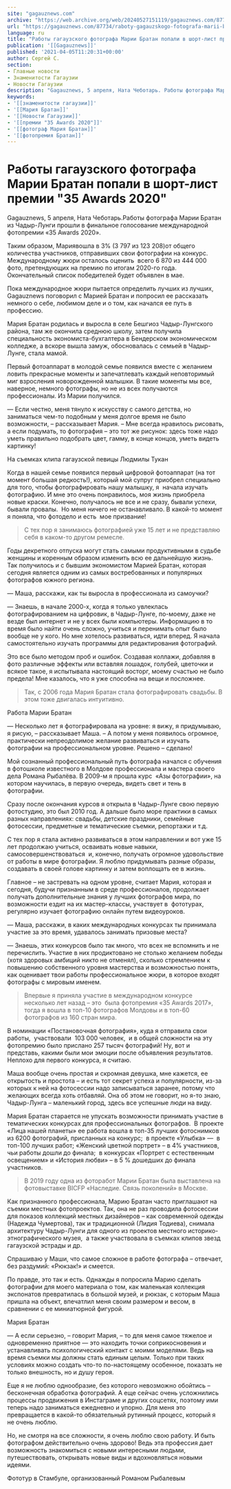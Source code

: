 ```yaml
---
site: "gagauznews.com"
archive: "https://web.archive.org/web/20240527151119/gagauznews.com/87734/raboty-gagauzskogo-fotografa-marii-bratan-popali-v-short-list-premii-35-awards-2020.html"
url: "https://gagauznews.com/87734/raboty-gagauzskogo-fotografa-marii-bratan-popali-v-short-list-premii-35-awards-2020.html"
language: ru
title: "Работы гагаузского фотографа Марии Братан попали в шорт-лист премии \"35 Awards 2020\""
publication: '[[Gagauznews]]'
published: '2021-04-05T11:20:31+00:00'
author: Сергей С.
section:
- Главные новости
- Знаменитости Гагаузии
- Новости Гагаузии
description: "Gagauznews, 5 апреля, Ната Чеботарь. Работы фотографа Марии Братан из Чадыр-Лунги прошли в финальное голосование международной фотопремии «35 Awards 2020». Таким образом, Мария вошла в 3% (3 797 из 123 208) от общего количества участников, отправивших свои фотографии на конкурс. Международному жюри осталось оценить всего 6 870 из 444 000 фото, претендующих на премию по итогам 2020-го года. Окончательный список победителей будет объявлен в мае. Пока международное жюри пытается определить лучших из лучших, Gagauznews поговорил с Марией Братан и попросил ее рассказать немного о себе, любимом деле и о том, как начался ее путь в профессию. Мария Братан родилась и […]"
keywords:
- '[[знаменитости гагаузии]]'
- '[[Мария Братан]]'
- '[[Новости Гагаузии]]'
- '[[премии "35 Awards 2020"]]'
- '[[фотограф Мария Братан]]'
- '[[фотопремия Братан]]'
---
```


# Работы гагаузского фотографа Марии Братан попали в шорт-лист премии "35 Awards 2020"

Gagauznews, 5 апреля, Ната Чеботарь.Работы фотографа Марии Братан из Чадыр-Лунги прошли в финальное голосование международной фотопремии «35 Awards 2020».

Таким образом, Мариявошла в 3% (3 797 из 123 208)от общего количества участников, отправивших свои фотографии на конкурс. Международному жюри осталось оценить  всего 6 870 из 444 000 фото, претендующих на премию по итогам 2020-го года. Окончательный список победителей будет объявлен в мае.

Пока международное жюри пытается определить лучших из лучших, Gagauznews поговорил с Марией Братан и попросил ее рассказать немного о себе, любимом деле и о том, как начался ее путь в профессию.

Мария Братан родилась и выросла в селе Бешгиоз Чадыр-Лунгского района, там же окончила среднюю школу, затем получила специальность экономиста-бухгалтера в Бендерском экономическом колледже, а вскоре вышла замуж, обосновалась с семьей в Чадыр-Лунге, стала мамой.

Первый фотоаппарат в молодой семье появился вместе с желанием ловить прекрасные моменты и запечатлевать каждый неповторимый миг взросления новорожденной малышки. В такие моменты мы все, наверное, немного фотографы, но не из всех получаются профессионалы. Из Марии получился.

— Если честно, меня тянуло к искусству с самого детства, но заниматься чем-то подобным у меня долгое время не было возможности, – рассказывает Мария. – Мне всегда нравилось рисовать, а если подумать, то фотография – это тот же рисунок: здесь тоже надо уметь правильно подобрать цвет, гамму, в конце концов, уметь видеть картинку!

На съемках клипа гагаузской певицы Людмилы Тукан

Когда в нашей семье появился первый цифровой фотоаппарат (на тот момент большая редкость!), который мой супруг приобрел специально для того, чтобы фотографировать нашу малышку, я  начала изучать фотографию. И мне это очень понравилось, моя жизнь приобрела новые краски. Конечно, получалось не все и не сразу, бывали успехи, бывали провалы.  Но меня ничего не останавливало. В какой-то момент я поняла, что фотодело и есть  мое призвание!

> С тех пор я занимаюсь фотографией уже 15 лет и не представляю себя в каком-то другом ремесле.

Годы декретного отпуска могут стать самыми продуктивными в судьбе женщины и коренным образом изменить всю ее дальнейшую жизнь. Так получилось и с бывшим экономистом Марией Братан, которая сегодня является одним из самых востребованных и популярных фотографов южного региона.

— Маша, расскажи, как ты выросла в профессионала из самоучки?

— Знаешь, в начале 2000-х, когда я только увлеклась фотографированием на цифровик, в Чадыр-Лунге, по-моему, даже не везде был интернет и не у всех были компьютеры. Информацию в то время было найти очень сложно, учиться и перенимать опыт было вообще не у кого. Но мне хотелось развиваться, идти вперед. Я начала самостоятельно изучать программы для редактирования фотографий.

Это все было методом проб и ошибок. Создавая коллажи, добавляя в фото различные эффекты или вставляя лошадок, голубей, цветочки и всякое такое, я испытывала настоящий восторг, моему счастью не было предела! Мне казалось, что я уже способна на вещи и посложнее.

> Так, с 2006 года Мария Братан стала фотографировать свадьбы. В этом тоже двигалась интуитивно.

Работа Марии Братан

— Несколько лет я фотографировала на уровне: я вижу, я придумываю, я рисую, – рассказывает Маша. – А потом у меня появилось огромное, практически непреодолимое желание развиваться и изучать фотографии на профессиональном уровне. Решено – сделано!

Мой сознанный профессиональный путь фотографа начался с обучения в фотошколе известного в Молдове профессионала и мастера своего дела Романа Рыбалёва. В 2009-м я прошла курс  «Азы фотографии», на котором научилась, в первую очередь, видеть свет и тень в фотографии.

Сразу после окончания курсов я открыла в Чадыр-Лунге свою первую фотостудию, это был 2010 год. А дальше было море практики в самых разных направлениях: свадьбы, детские праздники, семейные фотосессии, предметные и тематические съемки, репортажи и т.д.

С тех пор я стала активно развиваться в этом направлении и вот уже 15 лет продолжаю учиться, осваивать новые навыки, самосовершенствоваться  и, конечно, получать огромное удовольствие от работы в мире фотографии. Я люблю придумывать разные образы, создавать в своей голове картинку и затем воплощать ее в жизнь.

Главное – не застревать на одном уровне, считает Мария, которая и сегодня, будучи признанным в среде профессионалов, продолжает получать дополнительные знания у лучших фотографов мира, по возможности ездит на их мастер-классы, участвует в  фототурах, регулярно изучает фотографию онлайн путем видеоуроков.

— Маша, расскажи, в каких международных конкурсах ты принимала участие за это время, удавалось занимать призовые места?

— Знаешь, этих конкурсов было так много, что всех не вспомнить и не перечислить. Участие в них продиктовано не столько желанием победы (хотя здоровых амбиций никто не отменял), сколько стремлением к повышению собственного уровня мастерства и возможностью понять, как оценивает твои работы профессиональное жюри, в которое входят фотографы с мировым именем.

> Впервые я приняла участие в международном конкурсе  несколько лет назад – это  была фотопремия «35 Awards 2017», тогда я вошла в топ-10 фотографов Молдовы и в топ-60 фотографов из 160 стран мира.

В номинации «Постановочная фотография», куда я отправила свои работы,  участвовали  103 000 человек,  и в общей сложности на эту фотопремию было прислано 257 тысяч фотографий! Ну, вот и представь, какими были мои эмоции после объявления результатов. Неплохо для первого конкурса, я считаю.

Маша вообще очень простая и скромная девушка, мне кажется, ее открытость и простота – и есть тот секрет успеха и популярности, из-за которых к ней на фотосессии надо записываться заранее, потому что желающих всегда хоть отбавляй. Она об этом не говорит, но я-то знаю, Чадыр-Лунга – маленький город, здесь все успешные люди на виду.

Мария Братан старается не упускать возможности принимать участие в тематических конкурсах для профессиональных фотографов.  В проекте «Лица нашей планеты» ее работа вошла в топ-35 лучших фотоснимков из 6200 фотографий, присланных на конкурс;  в проекте «Улыбка» —  в топ-100 лучших работ; «Женский цветной портрет» – в 4% участников, чьи работы дошли до финала;  в конкурсах «Портрет с естественным освещением» и «История любви» – в 5 % дошедших до финала участников.

> В 2019 году одна из фоторабот Марии Братан была выставлена на фотовыставке BICFP «Наследие. Связь поколений» в Москве.

Как признанного профессионала, Марию Братан часто приглашают на съемки местных фотопроектов. Так, она не раз проводила фотосессии для показов коллекций местных дизайнеров – как современной одежды (Надежда Чумертова), так и традиционной (Лидия Тодиева), снимала архитектуру Чадыр-Лунги для одного из проектов местного историко-этнографического музея,  а также участвовала в съемках клипов звезд гагаузской эстрады и др.

Спрашиваю у Маши, что самое сложное в работе фотографа – отвечает, без раздумий: «Рюкзак!» и смеется.

По правде, это так и есть. Однажды я попросила Марию сделать фотографии для моего материала о том, как маленькая коллекция экспонатов превратилась в большой музей, и рюкзак, с которым Маша пришла на объект, впечатлил меня своим размером и весом, в сравнении с ее миниатюрной фигурой.

Мария Братан

— А если серьезно, – говорит Мария, – то для меня самое тяжелое и одновременно приятное — это находить точки соприкосновения и устанавливать психологический контакт с моими моделями. Ведь на время съемки мы должны стать единым целым. Только при таких условиях можно создать что-то по-настоящему особенное, показать не только внешность, но и душу героя.

Еще я не люблю однообразие, без которого невозможно обойтись – бесконечная обработка фотографий. А еще сейчас очень усложнились процессы продвижения в Инстаграме и других соцсетях, поэтому ими теперь надо заниматься ежедневно и упорно. Для меня это превращается в какой-то обязательный рутинный процесс, который я не очень люблю.

Но, не смотря на все сложности, я очень люблю свою работу. И быть фотографом действительно очень здорово! Ведь эта профессия дает возможность знакомиться с новыми интересными людьми, путешествовать, открывать новые виды и вдохновляться новыми идеями.

Фототур в Стамбуле, организованный Романом Рыбалевым